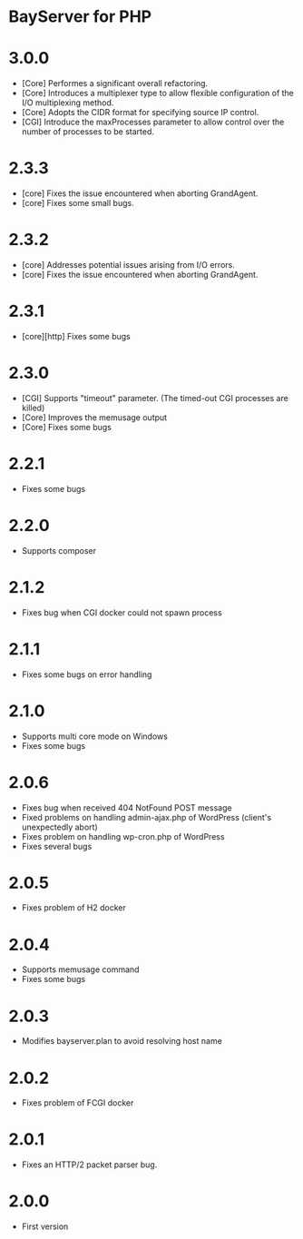 # BayServer for PHP

# 3.0.0

- [Core] Performes a significant overall refactoring.
- [Core] Introduces a multiplexer type to allow flexible configuration of the I/O multiplexing method.
- [Core] Adopts the CIDR format for specifying source IP control.
- [CGI] Introduce the maxProcesses parameter to allow control over the number of processes to be started.

# 2.3.3

- [core] Fixes the issue encountered when aborting GrandAgent.
- [core] Fixes some small bugs.

# 2.3.2

- [core] Addresses potential issues arising from I/O errors.
- [core] Fixes the issue encountered when aborting GrandAgent.

# 2.3.1

- [core][http] Fixes some bugs

# 2.3.0

- [CGI] Supports "timeout" parameter. (The timed-out CGI processes are killed)
- [Core] Improves the memusage output
- [Core] Fixes some bugs

# 2.2.1

- Fixes some bugs

# 2.2.0

- Supports composer

# 2.1.2

- Fixes bug when CGI docker could not spawn process

# 2.1.1

- Fixes some bugs on error handling

# 2.1.0

- Supports multi core mode on Windows
- Fixes some bugs

# 2.0.6

- Fixes bug when received 404 NotFound POST message
- Fixed problems on handling admin-ajax.php of WordPress (client's unexpectedly abort)
- Fixes problem on handling wp-cron.php of WordPress
- Fixes several bugs

# 2.0.5

- Fixes problem of H2 docker

# 2.0.4

- Supports memusage command
- Fixes some bugs

# 2.0.3

- Modifies bayserver.plan to avoid resolving host name


# 2.0.2

- Fixes problem of FCGI docker


# 2.0.1

- Fixes an HTTP/2 packet parser bug.


# 2.0.0

- First version
